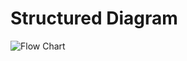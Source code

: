 # Structured Diagram
![Flow Chart](https://user-images.githubusercontent.com/49491210/142911583-ba84b611-8b55-494e-a523-e5e0b3e09a5c.png)

